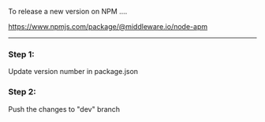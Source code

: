 To release a new version on NPM ....

https://www.npmjs.com/package/@middleware.io/node-apm

---------------------------

### Step 1:
Update version number in package.json

### Step 2:
Push the changes to "dev" branch
